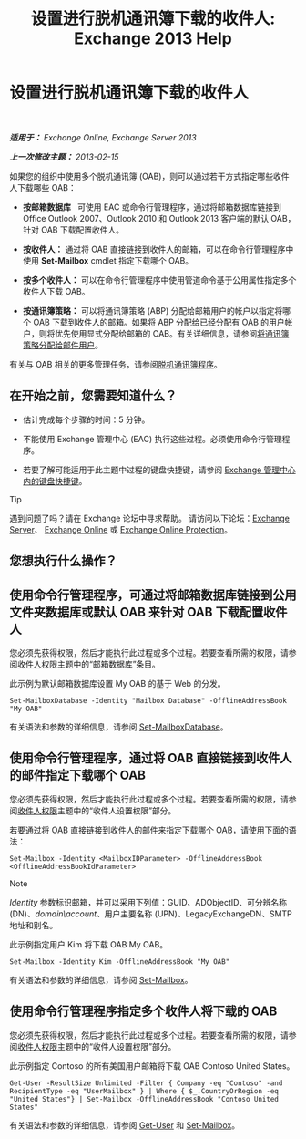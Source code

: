 ﻿---
title: '设置进行脱机通讯簿下载的收件人: Exchange 2013 Help'
TOCTitle: 设置进行脱机通讯簿下载的收件人
ms:assetid: 141751ac-16d3-4e3c-b70c-004aeedcb5a0
ms:mtpsurl: https://technet.microsoft.com/zh-cn/library/Aa996345(v=EXCHG.150)
ms:contentKeyID: 50489949
ms.date: 01/11/2018
mtps_version: v=EXCHG.150
ms.translationtype: HT
---

# 设置进行脱机通讯簿下载的收件人

 

_**适用于：** Exchange Online, Exchange Server 2013_

_**上一次修改主题：** 2013-02-15_

如果您的组织中使用多个脱机通讯簿 (OAB)，则可以通过若干方式指定哪些收件人下载哪些 OAB：

  - **按邮箱数据库**   可使用 EAC 或命令行管理程序，通过将邮箱数据库链接到 Office Outlook 2007、Outlook 2010 和 Outlook 2013 客户端的默认 OAB，针对 OAB 下载配置收件人。

  - **按收件人：** 通过将 OAB 直接链接到收件人的邮箱，可以在命令行管理程序中使用 **Set-Mailbox** cmdlet 指定下载哪个 OAB。

  - **按多个收件人：** 可以在命令行管理程序中使用管道命令基于公用属性指定多个收件人下载 OAB。

  - **按通讯簿策略：** 可以将通讯簿策略 (ABP) 分配给邮箱用户的帐户以指定将哪个 OAB 下载到收件人的邮箱。如果将 ABP 分配给已经分配有 OAB 的用户帐户，则将优先使用显式分配给邮箱的 OAB。有关详细信息，请参阅[将通讯簿策略分配给邮件用户](assign-an-address-book-policy-to-mail-users-exchange-2013-help.md)。

有关与 OAB 相关的更多管理任务，请参阅[脱机通讯簿程序](offline-address-book-procedures-exchange-2013-help.md)。

## 在开始之前，您需要知道什么？

  - 估计完成每个步骤的时间：5 分钟。

  - 不能使用 Exchange 管理中心 (EAC) 执行这些过程。必须使用命令行管理程序。

  - 若要了解可能适用于此主题中过程的键盘快捷键，请参阅 [Exchange 管理中心内的键盘快捷键](keyboard-shortcuts-in-the-exchange-admin-center-exchange-online-protection-help.md)。

> [!tip]
> 遇到问题了吗？请在 Exchange 论坛中寻求帮助。 请访问以下论坛：<a href="https://go.microsoft.com/fwlink/p/?linkid=60612">Exchange Server</a>、 <a href="https://go.microsoft.com/fwlink/p/?linkid=267542">Exchange Online</a> 或 <a href="https://go.microsoft.com/fwlink/p/?linkid=285351">Exchange Online Protection</a>。


## 您想执行什么操作？

## 使用命令行管理程序，可通过将邮箱数据库链接到公用文件夹数据库或默认 OAB 来针对 OAB 下载配置收件人

您必须先获得权限，然后才能执行此过程或多个过程。若要查看所需的权限，请参阅[收件人权限](recipients-permissions-exchange-2013-help.md)主题中的“邮箱数据库”条目。

此示例为默认邮箱数据库设置 My OAB 的基于 Web 的分发。

    Set-MailboxDatabase -Identity "Mailbox Database" -OfflineAddressBook "My OAB"

有关语法和参数的详细信息，请参阅 [Set-MailboxDatabase](https://technet.microsoft.com/zh-cn/library/bb123971\(v=exchg.150\))。

## 使用命令行管理程序，通过将 OAB 直接链接到收件人的邮件指定下载哪个 OAB

您必须先获得权限，然后才能执行此过程或多个过程。若要查看所需的权限，请参阅[收件人权限](recipients-permissions-exchange-2013-help.md)主题中的“收件人设置权限”部分。

若要通过将 OAB 直接链接到收件人的邮件来指定下载哪个 OAB，请使用下面的语法：

    Set-Mailbox -Identity <MailboxIDParameter> -OfflineAddressBook <OfflineAddressBookIdParameter>

> [!NOTE]
> <em>Identity</em> 参数标识邮箱，并可以采用下列值：GUID、ADObjectID、可分辨名称 (DN)、<em>domain\account</em>、用户主要名称 (UPN)、LegacyExchangeDN、SMTP 地址和别名。


此示例指定用户 Kim 将下载 OAB My OAB。

    Set-Mailbox -Identity Kim -OfflineAddressBook "My OAB"

有关语法和参数的详细信息，请参阅 [Set-Mailbox](https://technet.microsoft.com/zh-cn/library/bb123981\(v=exchg.150\))。

## 使用命令行管理程序指定多个收件人将下载的 OAB

您必须先获得权限，然后才能执行此过程或多个过程。若要查看所需的权限，请参阅[收件人权限](recipients-permissions-exchange-2013-help.md)主题中的“收件人设置权限”部分。

此示例指定 Contoso 的所有美国用户邮箱将下载 OAB Contoso United States。

    Get-User -ResultSize Unlimited -Filter { Company -eq "Contoso" -and RecipientType -eq "UserMailbox" } | Where { $_.CountryOrRegion -eq "United States"} | Set-Mailbox -OfflineAddressBook "Contoso United States"

有关语法和参数的详细信息，请参阅 [Get-User](https://technet.microsoft.com/zh-cn/library/aa996896\(v=exchg.150\)) 和 [Set-Mailbox](https://technet.microsoft.com/zh-cn/library/bb123981\(v=exchg.150\))。


